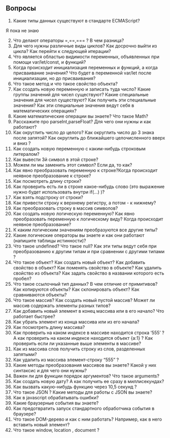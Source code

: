 ## Вопросы

1. Какие типы данных существуют в стандарте ECMAScript?

Я пока не знаю

2. Что делают операторы =,==,=== ? В чем разница?
3. Для чего нужны различные виды циклов? Как досрочно выйти из цикла? Как перейти к следующей итерации?
4. Что является областью видимости переменных, объявленных при помощи var/let/const, и функций?
5. Когда происходит инициализация переменных и функций, а когда присваивание значения? Что будет в переменной var/let после инициализации, но до присваивания?
6. Что такое метод и что такое свойство объекта?
7. Как создать новую переменную и записать туда число? Какие группы значений для чисел существуют? Какие специальные значения для чисел существуют? Как получить эти специальные значения? Как эти специальные значения ведут себя в математических операциях?
8. Какие математические операции вы знаете? Что такое Math?
9. Расскажите про parseInt,parseFloat? Для чего они нужны и как работают?
10. Как округлить число до целого? Как округлить число до 3 знака после запятой? Как округлить до ближайшего целочисленного вверх и вниз ?
11. Как создать новую переменную с каким-нибудь строковым литералом?
12. Как вывести 3й символ в этой строке?
13. Можем ли мы заменить этот символ? Если да, то как?
14. Как явно преобразовать переменную к строке?Когда происходит неявное преобразование к строке?
15. Как посмотреть длину строки?
16. Как проверить есть ли в строке какое-нибудь слово (это выражение нужно будет использовать внутри if(...) )?
17. Как взять подстроку от строки?
18. Как привести строку к верхнему регистру, а потом - к нижнему?
19. Как преобразовать строку в массив символов?
20. Как создать новую логическую переменную? Как явно преобразовать переменную к логическому виду? Когда происходит неявное преобразование?
21. К каким логическим значениям преобразуются все другие типы?
22. Какие логические операторы вы знаете и как они работают (напишите таблицы истинности)?
23. Что такое undefined? Что такое null? Как эти типы ведут себя при преобразованию к другим типам и при сравнении с другими типами ?
24. Что такое объект? Как создать новый объект? Как добавить свойство в объект? Как поменять свойство в объекте? Как удалить свойство из объекта? Как задать свойство в названии которого есть пробел?
25. Что такое ссылочный тип данных? В чем отличие от примитивов? Как копируются объекты? Как склонировать объект? Как сравниваются объекты?
26. Что такое массив? Как создать новый пустой массив? Может ли массив содержать элементы разных типов?
27. Как добавить новый элемент в конец массива или в его начало? Что работает быстрее?
28. Как убрать элемент из конца массива или из его начала?
29. Как посмотреть длину массива?
30. Как проверить на каком индексе в массиве находится строка ‘555’ ? А как проверить на каком индексе находится объект {a:1} ? Как проверить если ли указанные выше элементы в массиве?
31. Как из массива слов получить строку из слов, разделенных запятыми?
32. Как удалить из массива элемент-строку “555” ?
33. Какие методы преобразования массивов вы знаете? Какой у них синтаксис и для чего они нужны?
34. Важен ли для функции порядок аргументов? Что такое arguments?
35. Как создать новую дату? А как получить ее сразу в миллисекундах?
36. Как вызвать какую-нибудь функцию через 10,5 секунд ?
37. Что такое JSON ? Какие методы для работы с JSON вы знаете?
38. Как в javascript обрабатывать ошибки?
39. Какие браузерные события вы знаете?
40. Как предотвратить запуск стандартного обработчика события в браузере?
41. Что такое DOM-дерево и как с ним работать? Например, как в него вставить новый элемент?
42. Что такое window, location , document ?
